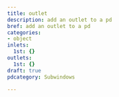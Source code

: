 ```yaml
---
title: outlet
description: add an outlet to a pd
bref: add an outlet to a pd
categories:
- object
inlets:
  1st: {}
outlets:
  1st: {}
draft: true
pdcategory: Subwindows

---
```


